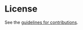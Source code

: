 # License

See the
[guidelines for contributions](https://github.com/martinthomson/mux-principles/blob/master/CONTRIBUTING.md).
